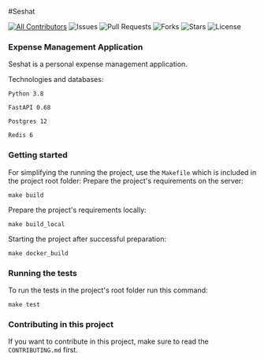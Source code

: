 #Seshat  

[![All Contributors](https://img.shields.io/github/contributors/sorkhemiri/seshat)](#contributors-)
![Issues](https://img.shields.io/github/issues/sorkhemiri/seshat)
![Pull Requests](https://img.shields.io/github/issues-pr/sorkhemiri/seshat?)
![Forks](https://img.shields.io/github/forks/sorkhemiri/seshat)
![Stars](https://img.shields.io/github/stars/sorkhemiri/seshat)
![License](https://img.shields.io/github/license/sorkhemiri/seshat)
### Expense Management Application
Seshat is a personal expense management application.

Technologies and databases:

`Python 3.8`

`FastAPI 0.68`

`Postgres 12`

`Redis 6`


### Getting started

For simplifying the running the project, use the `Makefile` which is included in the project root folder:
Prepare the project's requirements on the server:

`make build`

Prepare the project's requirements locally:

`make build_local`

Starting the project after successful preparation:

`make docker_build`

### Running the tests

To run the tests in the project's root folder run this command:

`make test`

### Contributing in this project

If you want to contribute in this project, make sure to read the `CONTRIBUTING.md` first.

